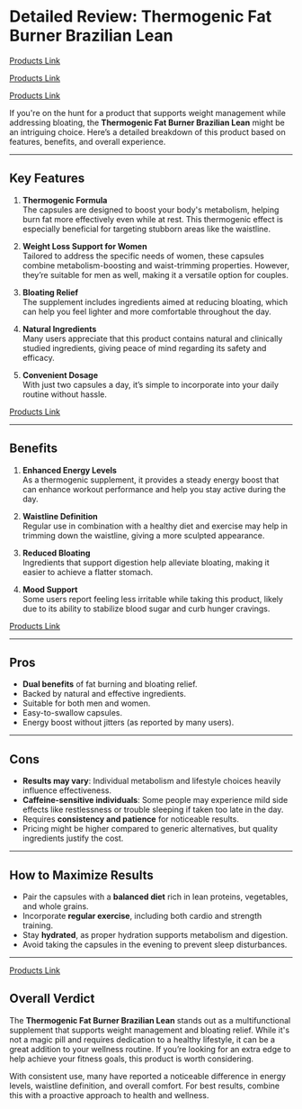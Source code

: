 # Detailed Review: **Thermogenic Fat Burner Brazilian Lean**

[Products Link](https://amzn.to/409TEST)

[Products Link](https://amzn.to/409TEST)

[Products Link](https://amzn.to/409TEST)


If you're on the hunt for a product that supports weight management while addressing bloating, the **Thermogenic Fat Burner Brazilian Lean** might be an intriguing choice. Here’s a detailed breakdown of this product based on features, benefits, and overall experience.

---

## Key Features
1. **Thermogenic Formula**  
   The capsules are designed to boost your body's metabolism, helping burn fat more effectively even while at rest. This thermogenic effect is especially beneficial for targeting stubborn areas like the waistline.

2. **Weight Loss Support for Women**  
   Tailored to address the specific needs of women, these capsules combine metabolism-boosting and waist-trimming properties. However, they’re suitable for men as well, making it a versatile option for couples.

3. **Bloating Relief**  
   The supplement includes ingredients aimed at reducing bloating, which can help you feel lighter and more comfortable throughout the day.

4. **Natural Ingredients**  
   Many users appreciate that this product contains natural and clinically studied ingredients, giving peace of mind regarding its safety and efficacy.

5. **Convenient Dosage**  
   With just two capsules a day, it’s simple to incorporate into your daily routine without hassle.

[Products Link](https://amzn.to/409TEST)

---

## Benefits
1. **Enhanced Energy Levels**  
   As a thermogenic supplement, it provides a steady energy boost that can enhance workout performance and help you stay active during the day.

2. **Waistline Definition**  
   Regular use in combination with a healthy diet and exercise may help in trimming down the waistline, giving a more sculpted appearance.

3. **Reduced Bloating**  
   Ingredients that support digestion help alleviate bloating, making it easier to achieve a flatter stomach.

4. **Mood Support**  
   Some users report feeling less irritable while taking this product, likely due to its ability to stabilize blood sugar and curb hunger cravings.

[Products Link](https://amzn.to/409TEST)

---

## Pros
- **Dual benefits** of fat burning and bloating relief.
- Backed by natural and effective ingredients.
- Suitable for both men and women.
- Easy-to-swallow capsules.
- Energy boost without jitters (as reported by many users).

---

## Cons
- **Results may vary**: Individual metabolism and lifestyle choices heavily influence effectiveness.
- **Caffeine-sensitive individuals**: Some people may experience mild side effects like restlessness or trouble sleeping if taken too late in the day.
- Requires **consistency and patience** for noticeable results.
- Pricing might be higher compared to generic alternatives, but quality ingredients justify the cost.

---

## How to Maximize Results
- Pair the capsules with a **balanced diet** rich in lean proteins, vegetables, and whole grains.  
- Incorporate **regular exercise**, including both cardio and strength training.  
- Stay **hydrated**, as proper hydration supports metabolism and digestion.  
- Avoid taking the capsules in the evening to prevent sleep disturbances.

---
[Products Link](https://amzn.to/409TEST)

## Overall Verdict
The **Thermogenic Fat Burner Brazilian Lean** stands out as a multifunctional supplement that supports weight management and bloating relief. While it's not a magic pill and requires dedication to a healthy lifestyle, it can be a great addition to your wellness routine. If you’re looking for an extra edge to help achieve your fitness goals, this product is worth considering.

With consistent use, many have reported a noticeable difference in energy levels, waistline definition, and overall comfort. For best results, combine this with a proactive approach to health and wellness.
